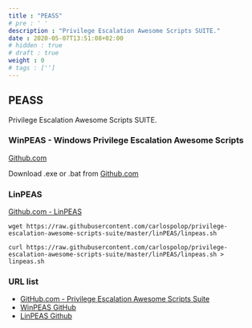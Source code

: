 ```yaml
---
title : "PEASS"
# pre : ' '
description : "Privilege Escalation Awesome Scripts SUITE."
date : 2020-05-07T13:51:08+02:00
# hidden : true
# draft : true
weight : 0
# tags : ['']
---
```


## PEASS

Privilege Escalation Awesome Scripts SUITE.

### WinPEAS - Windows Privilege Escalation Awesome Scripts

[Github.com](https://github.com/carlospolop/privilege-escalation-awesome-scripts-suite/tree/master/winPEAS)

Download .exe or .bat from [Github.com](https://github.com/carlospolop/privilege-escalation-awesome-scripts-suite/tree/master/winPEAS)

### LinPEAS

[Github.com - LinPEAS](https://github.com/carlospolop/privilege-escalation-awesome-scripts-suite/tree/master/linPEAS)

```plain
wget https://raw.githubusercontent.com/carlospolop/privilege-escalation-awesome-scripts-suite/master/linPEAS/linpeas.sh
```

```plain
curl https://raw.githubusercontent.com/carlospolop/privilege-escalation-awesome-scripts-suite/master/linPEAS/linpeas.sh > linpeas.sh
```

### URL list

* [GitHub.com - Privilege Escalation Awesome Scripts Suite](https://github.com/carlospolop/privilege-escalation-awesome-scripts-suite)
* [WinPEAS GitHub](https://github.com/carlospolop/privilege-escalation-awesome-scripts-suite/tree/master/winPEAS)
* [LinPEAS Github](https://github.com/carlospolop/privilege-escalation-awesome-scripts-suite/tree/master/linPEAS)
